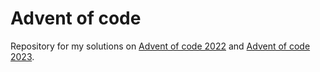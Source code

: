 # Advent of code
Repository for my solutions on [Advent of code 2022](https://adventofcode.com/2022) and [Advent of code 2023](https://adventofcode.com/2022).

